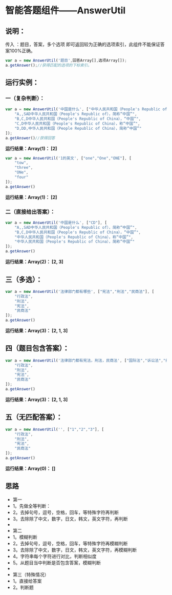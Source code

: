  # 智能答题组件——AnswerUtil


## 说明：
传入 ：题目，答案，多个选项
即可返回较为正确的选项索引，此组件不能保证答案100%正确。

```javascript
var a = new AnswerUtil('题目',回答Array[],选项Array[]);
a.getAnswer();//获得匹配的选项的下标索引。
```
 
## 运行实例：
###  一（复杂判断）：
```javascript
var a = new AnswerUtil('中国是什么', ["中华人民共和国（People's Republic of China），简称“中国”"], [
    "A,,SAD中华人民共和国（People's Republic of），简称“中国”",
    "B,C,D中华人民共和国（People's Republic of China），“中国”",
    "C,D中华人民共和国（People's Republic of China），称“中国”",
    "D,DD,中华人民共和国（People Republic of China），简称“中国”"
]);
a.getAnswer()//获得回答
```
__运行结果：Array(1)： [2]__
```javascript
var a = new AnswerUtil('1的英文', ["one","One","ONE"], [
    "tow",
    "three",
    "ONe",
    "four"
]);
a.getAnswer()
```
__运行结果：Array(1)： [2]__

### 二（直接给出答案）：
```javascript
var a = new AnswerUtil('中国是什么', ["CD"], [
    "A,,SAD中华人民共和国（People's Republic of），简称“中国”",
    "B,C,D中华人民共和国（People's Republic of China），“中国”",
    "中华人民共和国（People's Republic of China），称“中国”",
    "中华人民共和国（People's Republic of China），简称“中国”"
]);
a.getAnswer()
```
__运行结果：Array(2)： [2, 3]__

## 三（多选）：
```javascript
var a = new AnswerUtil('法律部门都有哪些', ["宪法","刑法","民商法"], [
    "行政法",
    "刑法",
    "宪法",
    "民商法"
]);
a.getAnswer()
```

__运行结果：Array(3)： [2, 1, 3]__

## 四（题目包含答案）：
```javascript
var a = new AnswerUtil('法律部门都有宪法，刑法，民商法', ["国际法","诉讼法","经济法"], [
    "行政法",
    "刑法",
    "宪法",
    "民商法"
]);
a.getAnswer()
```

__运行结果：Array(3)： [2, 1, 3]__

## 五（无匹配答案）：
```javascript
var a = new AnswerUtil('', ["1","2","3"], [
    "行政法",
    "刑法",
    "宪法",
    "民商法"
]);
a.getAnswer()
```

__运行结果：Array(0)： []__

## 思路

 * 第一
 * 1。先做全等判断：
 * 2。去掉句号，逗号，空格，回车，等特殊字符再判断
 * 3。去除除了中文，数字，日文，韩文，英文字符，再判断
 * 
 * 第二
 * 1。模糊判断
 * 2。去掉句号，逗号，空格，回车，等特殊字符再模糊判断
 * 3。去除除了中文，数字，日文，韩文，英文字符，再模糊判断
 * 4。字符串每个字符进行对比，判断相似度
 * 5。从题目当中判断是否包含答案，模糊判断
 * 
 * 第三（特殊情况）
 * 1。直接给答案
 * 2。判断题
